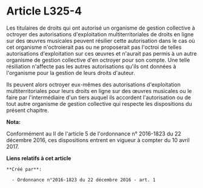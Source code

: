 # Article L325-4

Les titulaires de droits qui ont autorisé un organisme de gestion collective à octroyer des autorisations d'exploitation
multiterritoriales de droits en ligne sur des œuvres musicales peuvent résilier cette autorisation dans le cas où cet
organisme n'octroierait pas ou ne proposerait pas l'octroi de telles autorisations d'exploitation sur ces œuvres et n'aurait
pas permis à un autre organisme de gestion collective d'en octroyer pour son compte. Une telle résiliation n'affecte pas les
autres autorisations qu'ils ont données à l'organisme pour la gestion de leurs droits d'auteur. 

Ils peuvent alors octroyer eux-mêmes des autorisations d'exploitation multiterritoriales pour leurs droits en ligne sur des
œuvres musicales ou le faire par l'intermédiaire d'un tiers auquel ils accordent l'autorisation ou de tout autre organisme de
gestion collective qui respecte les dispositions du présent chapitre.

**Nota:**

Conformément au II de l'article 5 de l'ordonnance n° 2016-1823 du 22 décembre 2016, ces dispositions entrent en vigueur à
compter du 10 avril 2017.

**Liens relatifs à cet article**

	**Créé par**:

	  - Ordonnance n°2016-1823 du 22 décembre 2016 - art. 1
